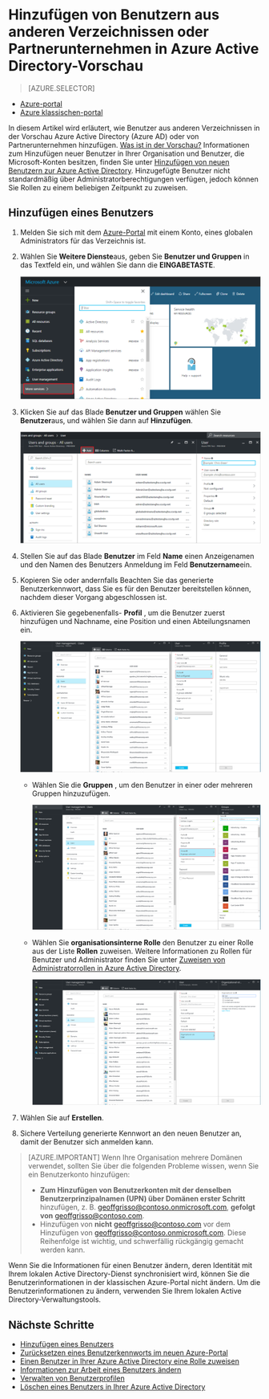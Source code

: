 <properties
    pageTitle="Hinzufügen von Benutzern aus anderen Verzeichnissen oder partner Unternehmen in Azure Active Directory-Vorschau | Microsoft Azure"
    description="Es wird erläutert, wie Benutzer hinzufügen oder Ändern von Benutzerinformationen in Azure Active Directory, einschließlich Benutzern externe und Gästen."
    services="active-directory"
    documentationCenter=""
    authors="curtand"
    manager="femila"
    editor=""/>

<tags
    ms.service="active-directory"
    ms.workload="identity"
    ms.tgt_pltfrm="na"
    ms.devlang="na"
    ms.topic="article"
    ms.date="09/12/2016"
    ms.author="curtand"/>

# <a name="add-users-from-other-directories-or-partner-companies-in-azure-active-directory-preview"></a>Hinzufügen von Benutzern aus anderen Verzeichnissen oder Partnerunternehmen in Azure Active Directory-Vorschau

> [AZURE.SELECTOR]
- [Azure-portal](active-directory-users-create-external-azure-portal.md)
- [Azure klassischen-portal](active-directory-create-users-external.md)

In diesem Artikel wird erläutert, wie Benutzer aus anderen Verzeichnissen in der Vorschau Azure Active Directory (Azure AD) oder von Partnerunternehmen hinzufügen. [Was ist in der Vorschau?](active-directory-preview-explainer.md) Informationen zum Hinzufügen neuer Benutzer in Ihrer Organisation und Benutzer, die Microsoft-Konten besitzen, finden Sie unter [Hinzufügen von neuen Benutzern zur Azure Active Directory](active-directory-users-create-azure-portal.md). Hinzugefügte Benutzer nicht standardmäßig über Administratorberechtigungen verfügen, jedoch können Sie Rollen zu einem beliebigen Zeitpunkt zu zuweisen.

## <a name="add-a-user"></a>Hinzufügen eines Benutzers

1.  Melden Sie sich mit dem [Azure-Portal](https://portal.azure.com) mit einem Konto, eines globalen Administrators für das Verzeichnis ist.

2.  Wählen Sie **Weitere Dienste**aus, geben Sie **Benutzer und Gruppen** in das Textfeld ein, und wählen Sie dann die **EINGABETASTE**.

    ![Öffnende Benutzermanagement](./media/active-directory-users-create-external-azure-portal/create-users-user-management.png)

3.  Klicken Sie auf das Blade **Benutzer und Gruppen** wählen Sie **Benutzer**aus, und wählen Sie dann auf **Hinzufügen**.

    ![Auswählen des Befehls hinzufügen](./media/active-directory-users-create-external-azure-portal/create-users-add-command.png)

4. Stellen Sie auf das Blade **Benutzer** im Feld **Name** einen Anzeigenamen und den Namen des Benutzers Anmeldung im Feld **Benutzername**ein.

5. Kopieren Sie oder andernfalls Beachten Sie das generierte Benutzerkennwort, dass Sie es für den Benutzer bereitstellen können, nachdem dieser Vorgang abgeschlossen ist.

6. Aktivieren Sie gegebenenfalls- **Profil** , um die Benutzer zuerst hinzufügen und Nachname, eine Position und einen Abteilungsnamen ein.
    
    ![Öffnen das Benutzerprofil](./media/active-directory-users-create-external-azure-portal/create-users-user-profile.png)

    - Wählen Sie die **Gruppen** , um den Benutzer in einer oder mehreren Gruppen hinzuzufügen.

        ![Hinzufügen eines Benutzers zu Gruppen](./media/active-directory-users-create-external-azure-portal/create-users-user-groups.png)

    - Wählen Sie **organisationsinterne Rolle** den Benutzer zu einer Rolle aus der Liste **Rollen** zuweisen. Weitere Informationen zu Rollen für Benutzer und Administrator finden Sie unter [Zuweisen von Administratorrollen in Azure Active Directory](active-directory-assign-admin-roles.md).

        ![Zuweisen einer Rolle zu einen Benutzer](./media/active-directory-users-create-external-azure-portal/create-users-assign-role.png)

7. Wählen Sie auf **Erstellen**.

8. Sichere Verteilung generierte Kennwort an den neuen Benutzer an, damit der Benutzer sich anmelden kann.

> [AZURE.IMPORTANT] Wenn Ihre Organisation mehrere Domänen verwendet, sollten Sie über die folgenden Probleme wissen, wenn Sie ein Benutzerkonto hinzufügen:
>
> - **Zum Hinzufügen von Benutzerkonten mit der denselben Benutzerprinzipalnamen (UPN) über Domänen erster Schritt** hinzufügen, z. B. geoffgrisso@contoso.onmicrosoft.com, **gefolgt von** geoffgrisso@contoso.com.
> - Hinzufügen von **nicht** geoffgrisso@contoso.com vor dem Hinzufügen von geoffgrisso@contoso.onmicrosoft.com. Diese Reihenfolge ist wichtig, und schwerfällig rückgängig gemacht werden kann.

Wenn Sie die Informationen für einen Benutzer ändern, deren Identität mit Ihrem lokalen Active Directory-Dienst synchronisiert wird, können Sie die Benutzerinformationen in der klassischen Azure-Portal nicht ändern. Um die Benutzerinformationen zu ändern, verwenden Sie Ihrem lokalen Active Directory-Verwaltungstools.


## <a name="whats-next"></a>Nächste Schritte

- [Hinzufügen eines Benutzers](active-directory-users-create-azure-portal.md)
- [Zurücksetzen eines Benutzerkennworts im neuen Azure-Portal](active-directory-users-reset-password-azure-portal.md)
- [Einen Benutzer in Ihrer Azure Active Directory eine Rolle zuweisen](active-directory-users-assign-role-azure-portal.md)
- [Informationen zur Arbeit eines Benutzers ändern](active-directory-users-work-info-azure-portal.md)
- [Verwalten von Benutzerprofilen](active-directory-users-profile-azure-portal.md)
- [Löschen eines Benutzers in Ihrer Azure Active Directory](active-directory-users-delete-user-azure-portal.md)
